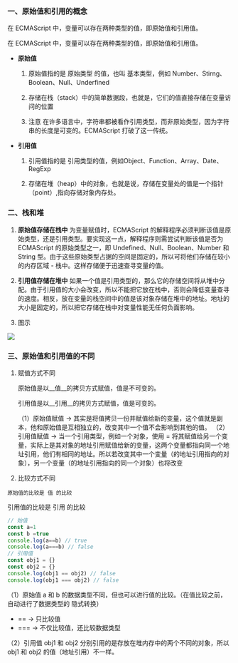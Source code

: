 ### 一、原始值和引用的概念

在 ECMAScript 中，变量可以存在两种类型的值，即原始值和引用值。

在 ECMAScript 中，变量可以存在两种类型的值，即原始值和引用值。

+ **原始值**

  1. 原始值指的是 原始类型 的值，也叫 基本类型，例如 Number、Stirng、Boolean、Null、Underfined 

  2. 存储在栈（stack）中的简单数据段，也就是，它们的值直接存储在变量访问的位置
  3. 注意 在许多语言中，字符串都被看作引用类型，而非原始类型，因为字符串的长度是可变的。ECMAScript 打破了这一传统。

+ **引用值**

  1. 引用值指的是 引用类型的值，例如Object、Function、Array、Date、RegExp

  2. 存储在堆（heap）中的对象，也就是说，存储在变量处的值是一个指针（point）,指向存储对象内存处。

### 二、栈和堆

1. **原始值存储在栈中**
    为变量赋值时，ECMAScript 的解释程序必须判断该值是原始类型，还是引用类型。要实现这一点，解释程序则需尝试判断该值是否为 ECMAScript 的原始类型之一，即 Undefined、Null、Boolean、Number 和 String 型。由于这些原始类型占据的空间是固定的，所以可将他们存储在较小的内存区域 - 栈中。这样存储便于迅速查寻变量的值。

2. **引用值存储在堆中**
    如果一个值是引用类型的，那么它的存储空间将从堆中分配。由于引用值的大小会改变，所以不能把它放在栈中，否则会降低变量查寻的速度。相反，放在变量的栈空间中的值是该对象存储在堆中的地址。地址的大小是固定的，所以把它存储在栈中对变量性能无任何负面影响。

3. 图示

  ![](https://gitee.com/xu_yu_chun/kedou/raw/master/static/20200402104108.png)

  ### 三、原始值和引用值的不同

  1. 赋值方式不同

     原始值是以__值__的拷贝方式赋值，值是不可变的。

     引用值是以__引用__的拷贝方式赋值，值是可变的。

     （1）原始值赋值 → 其实是将值拷贝一份并赋值给新的变量，这个值就是副本，他和原始值是互相独立的，改变其中一个值不会影响到其他的值。
     （2）引用值赋值 → 当一个引用类型，例如一个对象，使用 = 将其赋值给另一个变量，实际上是其对象的地址引用赋值给新的变量，这两个变量都指向同一个地址引用，他们有相同的地址。所以若改变其中一个变量（的地址引用指向的对象），另一个变量（的地址引用指向的同一个对象）也将改变

  2. 比较方式不同

    原始值的比较是 值 的比较

  引用值的比较是 引用 的比较

  ```javascript
  // 始值
  const a=1
  const b =true
  console.log(a==b) // true
  console.log(a===b) // false
  // 引用值
  const obj1 = {}
  const obj2 = {}
  console.log(obj1 == obj2) // false
  console.log(obj1 === obj2) // false
  ```
（1）原始值 a 和 b 的数据类型不同，但也可以进行值的比较。（在值比较之前，自动进行了数据类型的 隐式转换）

  - == → 只比较值
  - === → 不仅比较值，还比较数据类型

（2）引用值 obj1 和 obj2 分别引用的是存放在堆内存中的两个不同的对象，所以 obj1 和 obj2 的值（地址引用）不一样。






